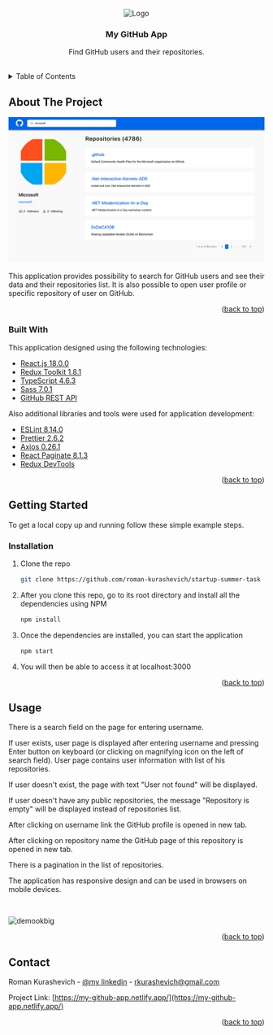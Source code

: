 <div id="top"></div>

<!-- PROJECT LOGO -->
<br />
<div align="center">

  <img src="https://user-images.githubusercontent.com/71850712/168294857-8990b5a4-1b21-4940-ac34-14564ea47c20.png" alt="Logo" width="100" height="100">

  <h3 align="center">My GitHub App</h3>

  <p align="center">
    Find GitHub users and their repositories.
    <br />
    <br />
</div>

<!-- TABLE OF CONTENTS -->
<details>
  <summary>Table of Contents</summary>
  <ol>
    <li>
      <a href="#about-the-project">About The Project</a>
      <ul>
        <li><a href="#built-with">Built With</a></li>
      </ul>
    </li>
    <li>
      <a href="#getting-started">Getting Started</a>
      <ul>
        <li><a href="#installation">Installation</a></li>
      </ul>
    </li>
    <li><a href="#usage">Usage</a></li>
    <li><a href="#contact">Contact</a></li>
  </ol>
</details>

<!-- ABOUT THE PROJECT -->

## About The Project

![Product Name Screen Shot](./public/readmescreenshot.png)

This application provides possibility to search for GitHub users and see their data and their repositories list. It is also possible to open user profile or specific repository of user on GitHub.

<p align="right">(<a href="#top">back to top</a>)</p>

### Built With

This application designed using the following technologies:

- [React.js 18.0.0](https://reactjs.org/)
- [Redux Toolkit 1.8.1](https://redux-toolkit.js.org/)
- [TypeScript 4.6.3](https://www.typescriptlang.org/)
- [Sass 7.0.1](https://sass-lang.com/)
- [GitHub REST API](https://docs.github.com/en/rest)

Also additional libraries and tools were used for application development:

- [ESLint 8.14.0](https://eslint.org/)
- [Prettier 2.6.2](https://prettier.io/)
- [Axios 0.26.1](https://www.npmjs.com/package/axios)
- [React Paginate 8.1.3](https://www.npmjs.com/package/react-paginate)
- [Redux DevTools](https://github.com/reduxjs/redux-devtools)

<p align="right">(<a href="#top">back to top</a>)</p>

<!-- GETTING STARTED -->

## Getting Started

To get a local copy up and running follow these simple example steps.

### Installation

1. Clone the repo
   ```sh
   git clone https://github.com/roman-kurashevich/startup-summer-task
   ```
2. After you clone this repo, go to its root directory and install all the dependencies using NPM
   ```sh
   npm install
   ```
3. Once the dependencies are installed, you can start the application
   ```sh
   npm start
   ```
4. You will then be able to access it at localhost:3000

<p align="right">(<a href="#top">back to top</a>)</p>

<!-- USAGE EXAMPLES -->

## Usage

There is a search field on the page for entering username.

If user exists, user page is displayed after entering username and pressing Enter button on keyboard (or clicking on magnifying icon on the left of search field). User page contains user information with list of his repositories.

If user doesn't exist, the page with text "User not found" will be displayed.

If user doesn't have any public repositories, the message "Repository is empty" will be displayed instead of repositories list.

After clicking on username link the GitHub profile is opened in new tab.

After clicking on repository name the GitHub page of this repository is opened in new tab.

There is a pagination in the list of repositories.

The application has responsive design and can be used in browsers on mobile devices.

<br>

![demookbig](https://user-images.githubusercontent.com/71850712/168294123-cd750b0a-b9ac-47ac-822d-32aae97a406d.gif)

<p align="right">(<a href="#top">back to top</a>)</p>

<!-- CONTACT -->

## Contact

Roman Kurashevich - [@my linkedin](https://www.linkedin.com/in/roman-kurashevich-ab3a2b220/) - rkurashevich@gmail.com

Project Link: [https://my-github-app.netlify.app/](https://my-github-app.netlify.app/)

<p align="right">(<a href="#top">back to top</a>)</p>
